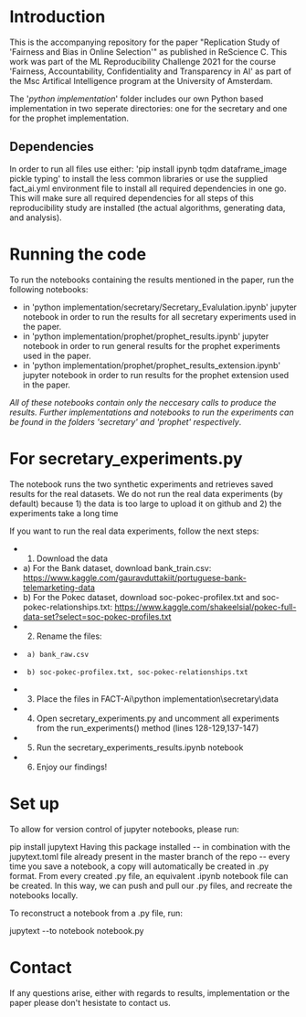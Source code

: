 # Introduction
This is the accompanying repository for the paper "Replication Study of 'Fairness and Bias in Online Selection'" as published in ReScience C. This work was part of the ML Reproducibility Challenge 2021 for the course 'Fairness, Accountability, Confidentiality and Transparency in AI' as part of the Msc Artifical Intelligence program at the University of Amsterdam.

The '_python implementation_' folder includes our own Python based implementation in two seperate directories: one for the secretary and one for the prophet implementation.

## Dependencies
In order to run all files use either: 'pip install ipynb tqdm dataframe_image pickle typing' to install the less common libraries or use the supplied fact_ai.yml environment file to install all required dependencies in one go. This will make sure all required dependencies for all steps of this reproducibility study are installed (the actual algorithms, generating data, and analysis).

# Running the code

To run the notebooks containing the results mentioned in the paper, run the following notebooks:
* in 'python implementation/secretary/Secretary_Evalulation.ipynb' jupyter notebook in order to run the results for all secretary experiments used in the paper.
* in 'python implementation/prophet/prophet_results.ipynb' jupyter notebook in order to run general results for the prophet experiments used in the paper.
* in 'python implementation/prophet/prophet_results_extension.ipynb' jupyter notebook in order to run  results for the prophet extension used in the paper.

_All of these notebooks contain only the neccesary calls to produce the results. Further implementations and notebooks to run the experiments can be found in the folders 'secretary' and 'prophet' respectively_.

# For secretary_experiments.py
The notebook runs the two synthetic experiments and retrieves saved results for the real datasets. We do not run the real data experiments (by default) because 1) the data is too large to upload it on github and 2) the experiments take a long time

If you want to run the real data experiments, follow the next steps:
*  1. Download the data
*    a) For the Bank dataset, download bank_train.csv: https://www.kaggle.com/gauravduttakiit/portuguese-bank-telemarketing-data
*    b) For the Pokec dataset, download soc-pokec-profilex.txt and soc-pokec-relationships.txt: https://www.kaggle.com/shakeelsial/pokec-full-data-set?select=soc-pokec-profiles.txt
*    2. Rename the files:
*      a) bank_raw.csv
*      b) soc-pokec-profilex.txt, soc-pokec-relationships.txt
*    3. Place the files in FACT-Ai\python implementation\secretary\data
*    4. Open secretary_experiments.py and uncomment all experiments from the run_experiments() method (lines 128-129,137-147)
*    5. Run the secretary_experiments_results.ipynb notebook
*    6. Enjoy our findings!

# Set up
To allow for version control of jupyter notebooks, please run:

pip install jupytext
Having this package installed -- in combination with the jupytext.toml file already present in the master branch of the repo -- every time you save a notebook, a copy will automatically be created in .py format. From every created .py file, an equivalent .ipynb notebook file can be created. In this way, we can push and pull our .py files, and recreate the notebooks locally.

To reconstruct a notebook from a .py file, run:

jupytext --to notebook notebook.py

# Contact
If any questions arise, either with regards to results, implementation or the paper please don't hesistate to contact us.
